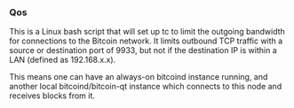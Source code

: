 ### Qos ###

This is a Linux bash script that will set up tc to limit the outgoing bandwidth for connections to the Bitcoin network. It limits outbound TCP traffic with a source or destination port of 9933, but not if the destination IP is within a LAN (defined as 192.168.x.x).

This means one can have an always-on bitcoind instance running, and another local bitcoind/bitcoin-qt instance which connects to this node and receives blocks from it.
